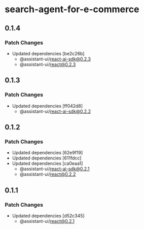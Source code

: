 # search-agent-for-e-commerce

## 0.1.4

### Patch Changes

- Updated dependencies [be2c26b]
  - @assistant-ui/react-ai-sdk@0.2.3
  - @assistant-ui/react@0.2.3

## 0.1.3

### Patch Changes

- Updated dependencies [ff042d8]
  - @assistant-ui/react-ai-sdk@0.2.2

## 0.1.2

### Patch Changes

- Updated dependencies [62e9f19]
- Updated dependencies [611fdcc]
- Updated dependencies [ca0eaa1]
  - @assistant-ui/react-ai-sdk@0.2.1
  - @assistant-ui/react@0.2.2

## 0.1.1

### Patch Changes

- Updated dependencies [d52c345]
  - @assistant-ui/react@0.2.1
